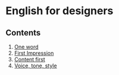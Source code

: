 # English for designers

## Contents

1. [One word](01-one-word/final.md)
2. [First Impression](02-first-impression/final.md)
3. [Content first](03-content-first/about.md)
4. [Voice, tone, style](04-voice-tone-style/Voice,Tone,Style.md)
